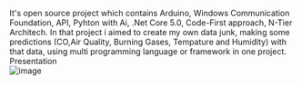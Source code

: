 It's open source project which contains Arduino, Windows Communication Foundation, API, Pyhton with Ai, .Net Core 5.0, Code-First approach, N-Tier Architech. 
In that project i aimed to create my own data junk, making some predictions (CO,Air Quality, Burning Gases, Tempature and Humidity) with that data, using multi programming language or framework in one project.
</br>
Presentation
</br>
![image](https://user-images.githubusercontent.com/75275843/152178138-87596ec9-f2be-40d3-b60e-30eaa1a016af.png)

